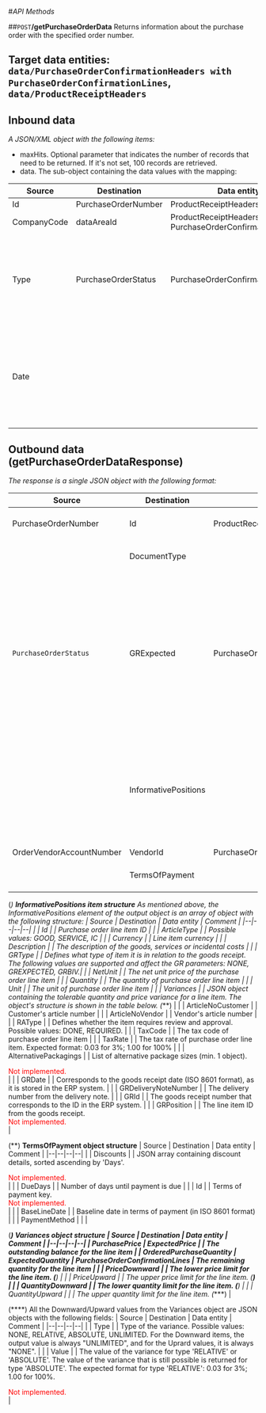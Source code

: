 #_API Methods_

##`POST`**/getPurchaseOrderData**
Returns information about the purchase order with the specified order number.

## Target data entities: `data/PurchaseOrderConfirmationHeaders with PurchaseOrderConfirmationLines`, `data/ProductReceiptHeaders`

## Inbound data

_A JSON/XML object with the following items:_
- maxHits. Optional parameter that indicates the number of records that need to be returned. If it's not set, 100 records are retrieved.
- data. The sub-object containing the data values with the mapping:

| Source | Destination | Data entity | Comment |
|--|--|--|--|
| Id | PurchaseOrderNumber | ProductReceiptHeaders | |
| CompanyCode | dataAreaId | ProductReceiptHeaders, PurchaseOrderConfirmationHeaders | |
| Type | PurchaseOrderStatus | PurchaseOrderConfirmationHeaders | Certain item types are to be determined via the type. Possible values are NONE, OPEN, POSTED, and RETURNED. |
| Date | | | Corresponds to the posting date (ISO 8601 format) if the line items are to be determined retrospectively. <div style="color:red">Not implemented.</div>|


## Outbound data (getPurchaseOrderDataResponse)

_The response is a single JSON object with the following format:_

| Source | Destination | Data entity | Comment |
|--|--|--|--|
| PurchaseOrderNumber | Id | ProductReceiptHeaders | Purchase order number, as stored in the ERP system |
| | DocumentType | | Type of the purchase order. Always has a value "STANDARD". |
| `PurchaseOrderStatus` | GRExpected | PurchaseOrderConfirmationHeaders | Boolean value showing whether the line item is still awaiting delivery of goods. If PurchaseOrderStatus value from the data entity has the value "Received", or if the "Type" parameter from the request has the value "NONE", the output value in this field will be False. Otherwise, it will be Trus. |
| | InformativePositions | | An array of line item data (min. 0 objects). The data is intended for informational purposes only; it cannot be used for posting. The list of elements of each item in this array is shown in the table below. (*) |
| OrderVendorAccountNumber | VendorId | PurchaseOrderConfirmationHeaders | |
| | TermsOfPayment | | JSON object whose structure is shown in the table below. (**) |

(*) <b>InformativePositions item structure</b>
As mentioned above, the InformativePositions element of the output object is an array of object with the following structure:
| Source | Destination | Data entity | Comment |
|--|--|--|--|
| | Id | | Purchase order line item ID |
| | ArticleType | | Possible values: GOOD, SERVICE, IC |
| | Currency | | Line item currency |
| | Description | | The description of the goods, services or incidental costs |
| | GRType | | Defines what type of item it is in relation to the goods receipt. The following values ​​are supported and affect the GR parameters: NONE, GREXPECTED, GRBIV.|
| | NetUnit | | The net unit price of the purchase order line item |
| | Quantity | | The quantity of purchase order line item |
| | Unit | | The unit of purchase order line item |
| | Variances | | JSON object containing the tolerable quantity and price variance for a line item. The object's structure is shown in the table below. (***) |
| | ArticleNoCustomer | | Customer's article number |
| | ArticleNoVendor | | Vendor's article number |
| | RAType | | Defines whether the item requires review and approval. Possible values: DONE, REQUIRED. |
| | TaxCode | | The tax code of purchase order line item |
| | TaxRate | | The tax rate of purchase order line item. Expected format: 0.03 for 3%; 1.00 for 100% |
| | AlternativePackagings | | List of alternative package sizes (min. 1 object). <div style="color: red">Not implemented. </div> |
| | GRDate | | Corresponds to the goods receipt date (ISO 8601 format), as it is stored in the ERP system. |
| | GRDeliveryNoteNumber | | The delivery number from the delivery note. |
| | GRId | | The goods receipt number that corresponds to the ID in the ERP system. |
| | GRPosition | | The line item ID from the goods receipt. <div style="color: red">Not implemented.</div> |

(**) <b>TermsOfPayment object structure</b>
| Source | Destination | Data entity | Comment |
|--|--|--|--|
| | Discounts | | JSON array containing discount details, sorted ascending by 'Days'. <div style="color: red">Not implemented. </div> |
| | DueDays | | Number of days until payment is due |
| | Id | | Terms of payment key. <div style="color: red">Not implemented. </div> |
| | BaseLineDate | | Baseline date in terms of payment (in ISO 8601 format) |
| | PaymentMethod | | |

(***) <b>Variances object structure</b>
| Source | Destination | Data entity | Comment |
|--|--|--|--|
| PurchasePrice | ExpectedPrice | | The outstanding balance for the line item |
| OrderedPurchaseQuantity | ExpectedQuantity | PurchaseOrderConfirmationLines | The remaining quantity for the line item |
| | PriceDownward | | The lower price limit for the line item. (****) |
| | PriceUpward | | The upper price limit for the line item. (****) |
| | QuantityDownward | | The lower quantity limit for the line item. (****) |
| | QuantityUpward | | | The upper quantity limit for the line item. (****) |

 (****) All the Downward/Upward values from the Variances object are JSON objects with the following fields:
| Source | Destination | Data entity | Comment |
|--|--|--|--|
| | Type | | Type of the variance. Possible values: NONE, RELATIVE, ABSOLUTE, UNLIMITED. For the Downward items, the output value is always "UNLIMITED", and for the Uprard values, it is always "NONE". |
| | Value | | The value of the variance for type 'RELATIVE' or 'ABSOLUTE'. The value of the variance that is still possible is returned for type 'ABSOLUTE'. The expected format for type 'RELATIVE': 0.03 for 3%; 1.00 for 100%. <div style="color: red">Not implemented. </div> |